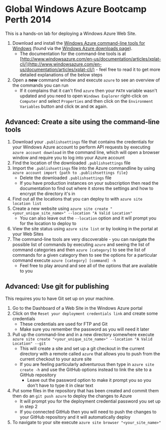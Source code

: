 Global Windows Azure Bootcamp Perth 2014
========================================

This is a hands-on lab for deploying a Windows Azure Web Site.

1. Download and install the [Windows Azure command-line tools for Windows](http://go.microsoft.com/?linkid=9828653&clcid=0x409) (found via the [Windows Azure downloads page](http://www.windowsazure.com/en-us/downloads/)).
    * The documentation for the command-line tools is at [http://www.windowsazure.com/en-us/documentation/articles/xplat-cli/](http://www.windowsazure.com/en-us/documentation/articles/xplat-cli/) - feel free to read it to get more detailed explanations of the below steps
2. Open a **new** command window and execute `azure` to see an overview of the commands you can run
    * If it complains that it can't find `azure` then your `PATH` variable wasn't updated and you need to open `Windows Explorer` right-click on `Computer` and select `Properties` and then click on the `Environment Variables` button and click `OK` and `OK` again.



Advanced: Create a site using the command-line tools
---------------------------------------------------------
1. Download your `.publishsettings` file that contains the credentials for your Windows Azure account to perform API requests by executing `azure account download` in the command line, which will open a browser window and require you to log into your  Azure account
2. Find the location of the downloaded `.publishsettings` file
3. Import the `.publishsettings` file into the Azure commandline by using `azure account import {path to .publishsettings file}`
    * Delete the downloaded `.publishsettings` file
    * If you have production instances on your subscription then read the documentation to find out where it stores the settings and how to encrypt the directory it's in
5. Find out all the locations that you can deploy to with `azure site location list`
6. Create a new website using `azure site create "<your_unique_site_name>" --location "A Valid Location"`
    * You can also leave out the `--location` option and it will prompt you for the location to deploy to
7. View the site status using `azure site list` or by looking in the portal at your Web Sites
8. The command-line tools are very discoverable - you can navigate the possible list of commands by executing `azure` and seeing the list of command categories and then `azure [category]` to see the list of commands for a given category then to see the options for a particular command execute `azure [category] [command] -h`
    * Feel free to play around and see all of the options that are available to you

Advanced: Use git for publishing
----------------------------------
This requires you to have Git set up on your machine.

1. Go to the Dashboard of a Web Site in the Windows Azure portal
2. Click on the `Reset your deployment credentials link` and create some credentials
    * These credentials are used for FTP and Git
    * Make sure you remember the password as you will need it later
3.  Pull up the command-line and in a new directory somewhere execute `azure site create "<your_unique_site_name>" --location "A Valid Location" --git`
    * This will create a site and set up a git checkout in the current directory with a remote called `azure` that allows you to push from the current checkout to your azure site
    * If you are feeling particularly adventurous then type in `azure site create -h` and use the GitHub options instead to link the site to a GitHub repository
        * Leave out the password option to make it prompt you so you don't have to type it in clear text
4. Put some files in the repository that has been created and commit them then do an `git push azure` to deploy the changes to Azure
    * It will prompt you for the deployment credential password you set up in step 2
    * If you connected GitHub then you will need to push the changes to your GitHub repository and it will automatically deploy
5. To navigate to your site execute `azure site browser "<your_site_name>"`
